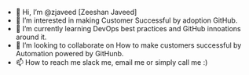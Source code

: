 - 👋 Hi, I’m @zjaveed [Zeeshan Javeed]
- 👀 I’m interested in making Customer Successful by adoption GitHub. 
- 🌱 I’m currently learning DevOps best practices and GitHub innoations around it. 
- 💞️ I’m looking to collaborate on How to make customers successful by Automation powered by GitHunb. 
- 📫 How to reach me slack me, email me or simply call me :)

<!---
zjaveed/zjaveed is a ✨ special ✨ repository because its `README.md` (this file) appears on your GitHub profile.
You can click the Preview link to take a look at your changes.
--->
